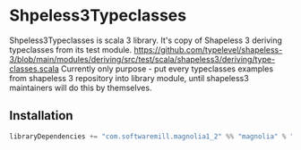# Shpeless3Typeclasses

Shpeless3Typeclasses is scala 3 library. It's copy of Shapeless 3 deriving typeclasses from its test module. https://github.com/typelevel/shapeless-3/blob/main/modules/deriving/src/test/scala/shapeless3/deriving/type-classes.scala
Currently only purpose - put every typeclasses examples from shapeless 3 repository into library module, until shapeless3 maintainers will do this by themselves.

## Installation

```sbt
libraryDependencies += "com.softwaremill.magnolia1_2" %% "magnolia" % "0.1.0"
